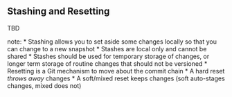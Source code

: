##  Stashing and Resetting

TBD

note:
    * Stashing allows you to set aside some changes locally so that you can change to a new snapshot
        * Stashes are local only and cannot be shared
        * Stashes should be used for temporary storage of changes, or longer term storage of routine changes that should not be versioned
    * Resetting is a Git mechanism to move about the commit chain
        * A hard reset *throws away* changes
        * A soft/mixed reset keeps changes (soft auto-stages changes, mixed does not)
